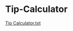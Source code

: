 # Tip-Calculator
[Tip Calculator.txt](https://github.com/Shyamli01/Tip-Calculator/files/9175262/Tip.Calculator.txt)
